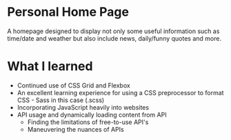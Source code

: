 # Personal Home Page

A homepage designed to display not only some useful information such as time/date and weather but also include news, daily/funny quotes and more.

# What I learned

- Continued use of CSS Grid and Flexbox
- An excellent learning experience for using a CSS preprocessor to format CSS - Sass in this case (.scss)
- Incorporating JavaScript heavily into websites
- API usage and dynamically loading content from API
  - Finding the limitations of free-to-use API's
  - Maneuvering the nuances of APIs
